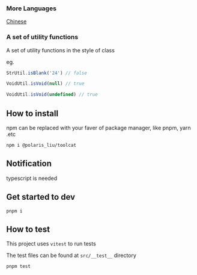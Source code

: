 ### More Languages

[Chinese](https://github.com/polarove/toolcat/blob/master/README-zh_CN.md)

### A set of utility functions

A set of utility functions in the style of class

eg.

```ts
StrUtil.isBlank('24') // false
```

```ts
VoidUtil.isVoid(null) // true
```

```ts
VoidUtil.isVoid(undefined) // true
```

## How to install

npm can be replaced with your faver of package manager, like pnpm, yarn .etc

```shell
npm i @polaris_liu/toolcat
```

## Notification

typescript is needed

## Get started to dev

```shell
pnpm i
```

## How to test

This project uses `vitest` to run tests

The test files can be found at `src/__test__` directory

```shell
pnpm test
```
